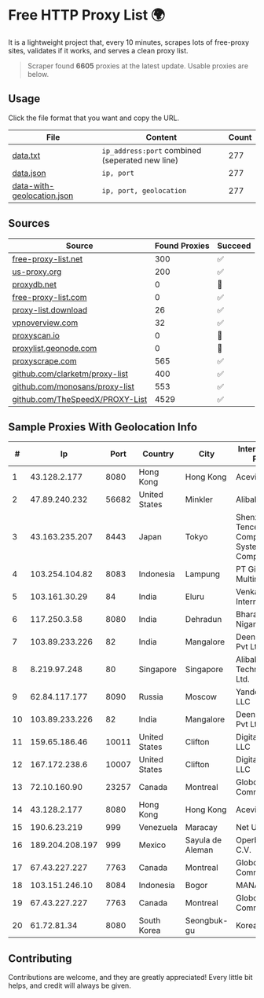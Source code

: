 
# Free HTTP Proxy List 🌍

It is a lightweight project that, every 10 minutes, scrapes lots of free-proxy sites, validates if it works, and serves a clean proxy list.


> Scraper found **6605** proxies at the latest update. Usable proxies are below.

## Usage

Click the file format that you want and copy the URL.


|File|Content|Count|
|----|-------|-----|
|[data.txt](https://raw.githubusercontent.com/themiralay/Proxy-List-World/master/data.txt)|`ip_address:port` combined (seperated new line)|277|
|[data.json](https://raw.githubusercontent.com/themiralay/Proxy-List-World/master/data.json)|`ip, port`|277|
|[data-with-geolocation.json](https://raw.githubusercontent.com/themiralay/Proxy-List-World/master/data-with-geolocation.json)|`ip, port, geolocation`|277|

## Sources

|Source|Found Proxies|Succeed|
|------|-------------|-------|
|[free-proxy-list.net](https://free-proxy-list.net)|300|✅|
|[us-proxy.org](https://www.us-proxy.org)|200|✅|
|[proxydb.net](http://proxydb.net)|0|🚫|
|[free-proxy-list.com](https://free-proxy-list.com/?page=&port=&type%5B%5D=http&type%5B%5D=https&up_time=0&search=Search)|0|✅|
|[proxy-list.download](https://www.proxy-list.download/HTTP)|26|✅|
|[vpnoverview.com](https://vpnoverview.com/privacy/anonymous-browsing/free-proxy-servers)|32|✅|
|[proxyscan.io](https://www.proxyscan.io)|0|🚫|
|[proxylist.geonode.com](https://proxylist.geonode.com/api/proxy-list?limit=300&page=1&sort_by=lastChecked&sort_type=desc&protocols=http,https)|0|🚫|
|[proxyscrape.com](https://api.proxyscrape.com/v2/?request=displayproxies&protocol=http&timeout=10000&country=all&ssl=all&anonymity=all)|565|✅|
|[github.com/clarketm/proxy-list](https://raw.githubusercontent.com/clarketm/proxy-list/master/proxy-list-raw.txt)|400|✅|
|[github.com/monosans/proxy-list](https://raw.githubusercontent.com/monosans/proxy-list/main/proxies/http.txt)|553|✅|
|[github.com/TheSpeedX/PROXY-List](https://raw.githubusercontent.com/TheSpeedX/PROXY-List/master/http.txt)|4529|✅|


## Sample Proxies With Geolocation Info

|#|Ip|Port|Country|City|Internet Service Provider|
|-|--|----|-------|----|-------------------------|
|1|43.128.2.177|8080|Hong Kong|Hong Kong|Aceville Pte.ltd|
|2|47.89.240.232|56682|United States|Minkler|Alibaba.com LLC|
|3|43.163.235.207|8443|Japan|Tokyo|Shenzhen Tencent Computer Systems Company Limited|
|4|103.254.104.82|8083|Indonesia|Lampung|PT Giga Patra Multimedia|
|5|103.161.30.29|84|India|Eluru|Venkata Sai Internet Pvt Ltd|
|6|117.250.3.58|8080|India|Dehradun|Bharat Sanchar Nigam Ltd|
|7|103.89.233.226|82|India|Mangalore|Deenet Services Pvt Ltd|
|8|8.219.97.248|80|Singapore|Singapore|Alibaba (US) Technology Co., Ltd.|
|9|62.84.117.177|8090|Russia|Moscow|Yandex.Cloud LLC|
|10|103.89.233.226|82|India|Mangalore|Deenet Services Pvt Ltd|
|11|159.65.186.46|10011|United States|Clifton|DigitalOcean, LLC|
|12|167.172.238.6|10007|United States|Clifton|DigitalOcean, LLC|
|13|72.10.160.90|23257|Canada|Montreal|GloboTech Communications|
|14|43.128.2.177|8080|Hong Kong|Hong Kong|Aceville Pte.ltd|
|15|190.6.23.219|999|Venezuela|Maracay|Net Uno|
|16|189.204.208.197|999|Mexico|Sayula de Aleman|Operbes, S.A. de C.V.|
|17|67.43.227.227|7763|Canada|Montreal|GloboTech Communications|
|18|103.151.246.10|8084|Indonesia|Bogor|MANAKARRANET|
|19|67.43.227.227|7763|Canada|Montreal|GloboTech Communications|
|20|61.72.81.34|8080|South Korea|Seongbuk-gu|Korea Telecom|



## Contributing

Contributions are welcome, and they are greatly appreciated! Every
little bit helps, and credit will always be given.

